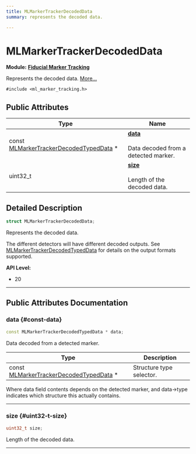 ```yaml
---
title: MLMarkerTrackerDecodedData
summary: represents the decoded data. 

---
```


# MLMarkerTrackerDecodedData

**Module:** **[Fiducial Marker Tracking](/versioned_docs/version-03-Jan-2023/api-ref/api/Modules/group___marker_tracking/group___marker_tracking.md)**



Represents the decoded data.  [More...](#detailed-description)


`#include <ml_marker_tracking.h>`

## Public Attributes

| Type           | Name           |
| -------------- | -------------- |
| const [MLMarkerTrackerDecodedTypedData](/versioned_docs/version-03-Jan-2023/api-ref/api/Modules/group___marker_tracking/struct_m_l_marker_tracker_decoded_typed_data.md) * | **[data](/versioned_docs/version-03-Jan-2023/api-ref/api/Modules/group___marker_tracking/struct_m_l_marker_tracker_decoded_data.md#const-data)** <br></br>Data decoded from a detected marker.  |
| uint32_t | **[size](/versioned_docs/version-03-Jan-2023/api-ref/api/Modules/group___marker_tracking/struct_m_l_marker_tracker_decoded_data.md#uint32-t-size)** <br></br>Length of the decoded data.  |

## Detailed Description

```cpp
struct MLMarkerTrackerDecodedData;
```

Represents the decoded data. 

The different detectors will have different decoded outputs. See [MLMarkerTrackerDecodedTypedData](/versioned_docs/version-03-Jan-2023/api-ref/api/Modules/group___marker_tracking/struct_m_l_marker_tracker_decoded_typed_data.md) for details on the output formats supported.




**API Level:**
  * 20 




-----------
## Public Attributes Documentation

### data {#const-data}

```cpp
const MLMarkerTrackerDecodedTypedData * data;
```

Data decoded from a detected marker. 


| Type | Description |
|--|--|
| const [MLMarkerTrackerDecodedTypedData](/versioned_docs/version-03-Jan-2023/api-ref/api/Modules/group___marker_tracking/struct_m_l_marker_tracker_decoded_typed_data.md) * | Structure type selector.  |


Where data field contents depends on the detected marker, and data->type indicates which structure this actually contains. 





-----------

### size {#uint32-t-size}

```cpp
uint32_t size;
```

Length of the decoded data. 





-----------

